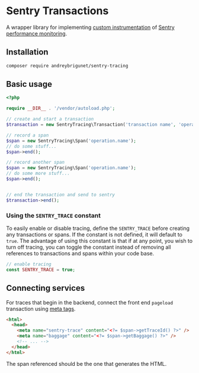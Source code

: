 # Sentry Transactions

A wrapper library for implementing [custom instrumentation](https://docs.sentry.io/platforms/php/performance/instrumentation/custom-instrumentation/) of [Sentry performance monitoring](https://docs.sentry.io/product/performance/).

## Installation

```bash
composer require andreybrigunet/sentry-tracing
```

## Basic usage

```php
<?php

require __DIR__ . '/vendor/autoload.php';

// create and start a transaction
$transaction = new SentryTracing\Transaction('transaction name', 'operation.name');

// record a span
$span = new SentryTracing\Span('operation.name');
// do some stuff...
$span->end();

// record another span
$span = new SentryTracing\Span('operation.name');
// do some more stuff...
$span->end();


// end the transaction and send to sentry
$transaction->end();
```
### Using the `SENTRY_TRACE` constant
To easily enable or disable tracing, define the `SENTRY_TRACE` before creating any transactions or spans. If the constant is not defined, it will default to `true`. The advantage of using this constant is that if at any point, you wish to turn off tracing, you can toggle the constant instead of removing all references to transactions and spans within your code base.
```php
// enable tracing
const SENTRY_TRACE = true;
```

## Connecting services

For traces that begin in the backend, connect the front end `pageload` transaction using [meta tags](https://docs.sentry.io/platforms/javascript/performance/connect-services/#pageload).

```html
<html>
  <head>
    <meta name="sentry-trace" content="<?= $span->getTraceId() ?>" />
    <meta name="baggage" content="<?= $span->getBaggage() ?>" />
    <!-- ... -->
  </head>
</html>
```

The span referenced should be the one that generates the HTML.
